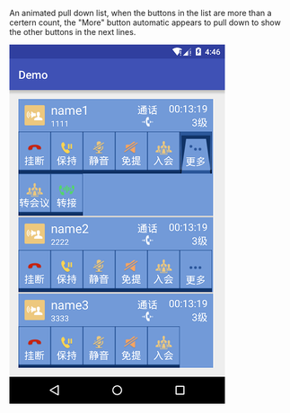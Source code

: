 An animated pull down list, when the buttons in the list are more than a certern count, 
the "More" button automatic appears to pull down to show the other buttons in the next lines. 

![image](https://github.com/hubinjisu/images/blob/master/images/pulldownList.png)

